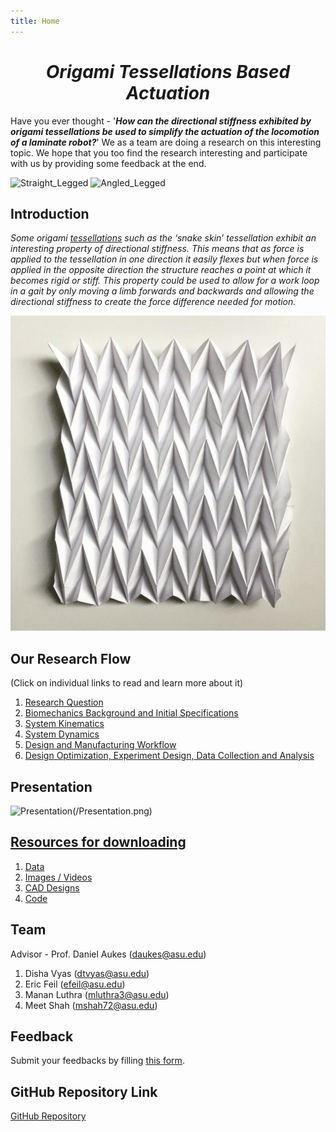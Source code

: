 ```yaml
---
title: Home
---
```


<h1 align="center"><em><strong> Origami Tessellations Based Actuation</strong></em></h1>

Have you ever thought - '**_How can the directional stiffness exhibited by origami tessellations be used to simplify the actuation of the locomotion of a laminate robot?_**' We as a team are doing a research on this interesting topic. We hope that you too find the research interesting and participate with us by providing some feedback at the end.

![Straight_Legged](/Straight_Legged.jpg)
![Angled_Legged](/Angled_Legged.jpg)

## Introduction

_Some origami [tessellations](https://en.wikipedia.org/wiki/Tessellation) such as the ‘snake skin’ tessellation exhibit an interesting property of directional stiffness. This means that as force is applied to the tessellation in one direction it easily flexes but when force is applied in the opposite direction the structure reaches a point at which it becomes rigid or stiff. This property could be used to allow for a work loop in a gait by only moving a limb forwards and backwards and allowing the directional stiffness to create the force difference needed for motion._

![Snake_Skin_Tessellation_Based_Origami](/Snake_Skin_Tessellation_Based_Origami.jpg)

## Our Research Flow  
(Click on individual links to read and learn more about it)
1. [Research Question](/Developing_a_Research_Question.md)
2. [Biomechanics Background and Initial Specifications](/Biomechanics_Background_and_Initial_Specifications.md) 
3. [System Kinematics](/System_Kinematics.md) 
4. [System Dynamics](/System_Dynamics_I.md) 
5. [Design and Manufacturing Workflow](/Design_and_Manufacturing_Workflow.md)   
6. [Design Optimization, Experiment Design, Data Collection and Analysis](/Design_Optimization,_Experiment_Design,_Data_Collection,_and_Analysis.md) 

## Presentation
![Presentation](https://youtu.be/nSZbOi5HaqA)(/Presentation.png)
 

## [Resources for downloading](https://drive.google.com/drive/folders/1V3ZzJhqy_7whPOeCgC4-16XvX6eZiUcc?usp=sharing)
1. [Data](/Data.md)
2. [Images / Videos](/Gallery.md)
3. [CAD Designs](/CAD_designs.md)
4. [Code](/Code)

## Team
Advisor - Prof. Daniel Aukes (<daukes@asu.edu>)
1. Disha Vyas (<dtvyas@asu.edu>)
2. Eric Feil (<efeil@asu.edu>)
3. Manan Luthra (<mluthra3@asu.edu>)
4. Meet Shah (<mshah72@asu.edu>)

## Feedback
Submit your feedbacks by filling [this form](https://forms.gle/VDvZrak7GW851kjF8).

## GitHub Repository Link
[GitHub Repository](https://github.com/tessellationrobot/tessellationrobot.github.io)

